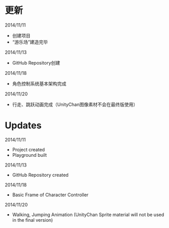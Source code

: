 # 更新

2014/11/11

* 创建项目
* “游乐场”建造完毕

2014/11/13
* GitHub Repository创建

2014/11/18
* 角色控制系统基本架构完成

2014/11/20
* 行走、跳跃动画完成（UnityChan图像素材不会在最终版使用）

# Updates

2014/11/11

* Project created
* Playground built

2014/11/13
* GitHub Repository created

2014/11/18
* Basic Frame of Character Controller

2014/11/20
* Walking, Jumping Animation (UnityChan Sprite material will not be used in the final version)

